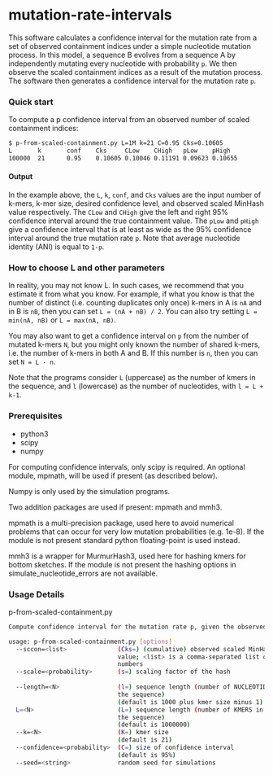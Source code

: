 # mutation-rate-intervals

This software calculates a confidence interval for the mutation rate from
a set of observed containment indices under a simple nucleotide mutation process.
In this model, a sequence B evolves from a sequence A by independently mutating 
every nucleotide with probability `p`. We then observe the scaled containment indices
as a result of the mutation process. The software then generates a confidence interval
for the mutation rate `p`.

### Quick start

To compute a p confidence interval from an observed number of scaled containment indices:
```bash 
$ p-from-scaled-containment.py L=1M k=21 C=0.95 Cks=0.10605
L       k       conf    Cks     CLow    CHigh   pLow    pHigh
100000  21      0.95    0.10605 0.10046 0.11191 0.09623 0.10655
```

#### Output
In the example above, the `L`, `k`, `conf`, and `Cks` values are the input number of k-mers, k-mer size, 
desired confidence level, and observed scaled MinHash value respectively. The `CLow`
and `CHigh` give the left and right 95% confidence interval around the true containment
value. The `pLow` and `pHigh` give a confidence interval that is at least as wide as the
95% confidence interval around the true mutation rate `p`. Note that average nucleotide
identity (ANI) is equal to `1-p`.

### How to choose L and other parameters
In reality, you may not know L. In such cases, we recommend that you estimate
it from what you know. For example, if what you know is that the number of
distinct (i.e. counting duplicates only once) k-mers in A is `nA` and in B is `nB`,
then you can set `L = (nA + nB) / 2`. You can also try setting `L = min(nA, nB)` or
`L = max(nA, nB)`.   

You may also want to get a confidence interval on `p` from the number
of mutated k-mers `N`, but you might only known the number of shared k-mers, i.e.
the number of k-mers in both A and B. If this number is `n`, then you can set
`N = L - n`.

Note that the programs consider `L` (uppercase) as the number of kmers in the
sequence, and `l` (lowercase) as the number of nucleotides, with `l = L + k-1`.

### Prerequisites

* python3
* scipy
* numpy

For computing confidence intervals, only scipy is required. An optional
module, mpmath, will be used if present (as described below).

Numpy is only used by the simulation programs.

Two addition packages are used if present: mpmath and mmh3.

mpmath is a multi-precision package, used here to avoid numerical problems that
can occur for very low mutation probabilities (e.g. 1e-8). If the module is not
present standard python floating-point is used instead.

mmh3 is a wrapper for MurmurHash3, used here for hashing kmers for bottom
sketches. If the module is not present the hashing options in
simulate_nucleotide_errors are not available.

### Usage Details

p-from-scaled-containment.py

```bash  
Compute confidence interval for the mutation rate p, given the observed scaled MinHash value.

usage: p-from-scaled-containment.py [options]
  --sccon=<list>              (Cks=) (cumulative) observed scaled MinHash
                              value; <list> is a comma-separated list of
                              numbers
  --scale=<probability>       (s=) scaling factor of the hash
  
  --length=<N>                (l=) sequence length (number of NUCLEOTIDES in
                              the sequence)
                              (default is 1000 plus kmer size minus 1)
  L=<N>                       (L=) sequence length (number of KMERS in
                              the sequence)
                              (default is 1000000)
  --k=<N>                     (K=) kmer size
                              (default is 21)
  --confidence=<probability>  (C=) size of confidence interval
                              (default is 95%)
  --seed=<string>             random seed for simulations
```
